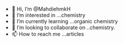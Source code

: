- 👋 Hi, I’m @MahdiehmkH
- 👀 I’m interested in ...chemistry
- 🌱 I’m currently learning ...organic chemistry
- 💞️ I’m looking to collaborate on ..chemistry.
- 📫 How to reach me ...articles

<!---
MahdiehmkH/MahdiehmkH is a ✨ special ✨ repository because its `README.md` (this file) appears on your GitHub profile.
You can click the Preview link to take a look at your changes.
--->
